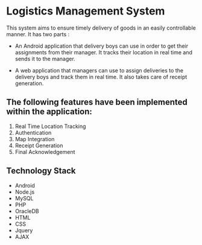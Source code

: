# Logistics Management System

This system aims to ensure timely delivery of goods in an easily controllable manner. It has two parts :

- An Android application that delivery boys can use in order to get their assignments from their manager. It tracks their location in real time and sends it to the manager.

- A web application that managers can use to assign deliveries to the delivery boys and track them in real time. It also takes care of receipt generation.

## The following features have been implemented within the application:

1. Real Time Location Tracking
2. Authentication
3. Map Integration
4. Receipt Generation
5. Final Acknowledgement

## Technology Stack

- Android
- Node.js
- MySQL
- PHP
- OracleDB
- HTML
- CSS
- Jquery
- AJAX



    






